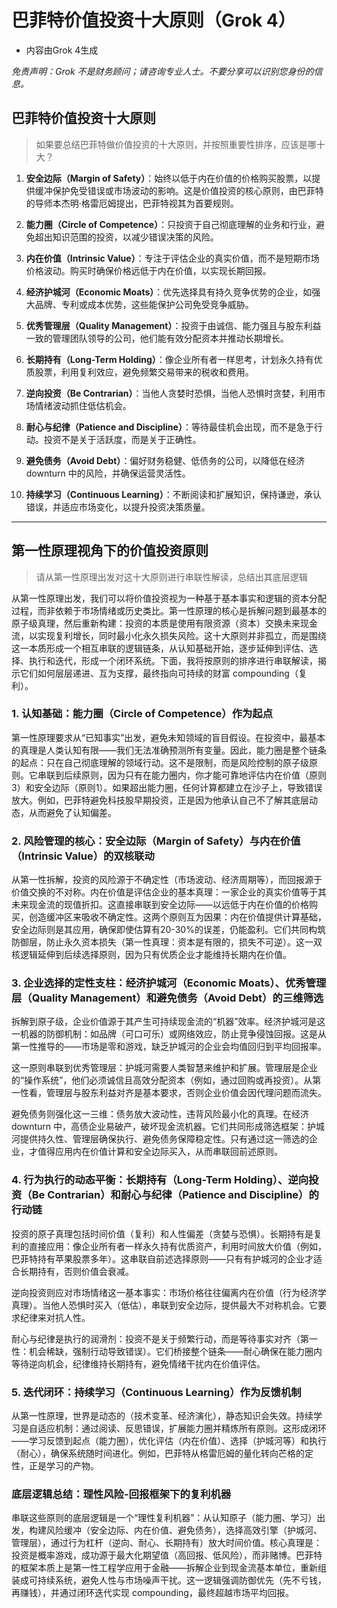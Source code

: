 # 巴菲特价值投资十大原则（Grok 4）

- 内容由Grok 4生成

_免责声明：Grok 不是财务顾问；请咨询专业人士。不要分享可以识别您身份的信息。_

## 巴菲特价值投资十大原则

> 如果要总结巴菲特做价值投资的十大原则，并按照重要性排序，应该是哪十大？

1. **安全边际（Margin of Safety）**：始终以低于内在价值的价格购买股票，以提供缓冲保护免受错误或市场波动的影响。这是价值投资的核心原则，由巴菲特的导师本杰明·格雷厄姆提出，巴菲特视其为首要规则。

2. **能力圈（Circle of Competence）**：只投资于自己彻底理解的业务和行业，避免超出知识范围的投资，以减少错误决策的风险。

3. **内在价值（Intrinsic Value）**：专注于评估企业的真实价值，而不是短期市场价格波动。购买时确保价格远低于内在价值，以实现长期回报。

4. **经济护城河（Economic Moats）**：优先选择具有持久竞争优势的企业，如强大品牌、专利或成本优势，这些能保护公司免受竞争威胁。

5. **优秀管理层（Quality Management）**：投资于由诚信、能力强且与股东利益一致的管理团队领导的公司，他们能有效分配资本并推动长期增长。

6. **长期持有（Long-Term Holding）**：像企业所有者一样思考，计划永久持有优质股票，利用复利效应，避免频繁交易带来的税收和费用。

7. **逆向投资（Be Contrarian）**：当他人贪婪时恐惧，当他人恐惧时贪婪，利用市场情绪波动抓住低估机会。

8. **耐心与纪律（Patience and Discipline）**：等待最佳机会出现，而不是急于行动。投资不是关于活跃度，而是关于正确性。

9. **避免债务（Avoid Debt）**：偏好财务稳健、低债务的公司，以降低在经济 downturn 中的风险，并确保运营灵活性。

10. **持续学习（Continuous Learning）**：不断阅读和扩展知识，保持谦逊，承认错误，并适应市场变化，以提升投资决策质量。

---

## 第一性原理视角下的价值投资原则

> 请从第一性原理出发对这十大原则进行串联性解读，总结出其底层逻辑

从第一性原理出发，我们可以将价值投资视为一种基于基本事实和逻辑的资本分配过程，而非依赖于市场情绪或历史类比。第一性原理的核心是拆解问题到最基本的原子级真理，然后重新构建：投资的本质是使用有限资源（资本）交换未来现金流，以实现复利增长，同时最小化永久损失风险。这十大原则并非孤立，而是围绕这一本质形成一个相互串联的逻辑链条，从认知基础开始，逐步延伸到评估、选择、执行和迭代，形成一个闭环系统。下面，我将按原则的排序进行串联解读，揭示它们如何层层递进、互为支撑，最终指向可持续的财富 compounding（复利）。

### 1. 认知基础：能力圈（Circle of Competence）作为起点
第一性原理要求从“已知事实”出发，避免未知领域的盲目假设。在投资中，最基本的真理是人类认知有限——我们无法准确预测所有变量。因此，能力圈是整个链条的起点：只在自己彻底理解的领域行动。这不是限制，而是风险控制的原子级原则。它串联到后续原则，因为只有在能力圈内，你才能可靠地评估内在价值（原则3）和安全边际（原则1）。如果超出能力圈，任何计算都建立在沙子上，导致错误放大。例如，巴菲特避免科技股早期投资，正是因为他承认自己不了解其底层动态，从而避免了认知偏差。

### 2. 风险管理的核心：安全边际（Margin of Safety）与内在价值（Intrinsic Value）的双核联动
从第一性拆解，投资的风险源于不确定性（市场波动、经济周期等），而回报源于价值交换的不对称。内在价值是评估企业的基本真理：一家企业的真实价值等于其未来现金流的现值折扣。这直接串联到安全边际——以远低于内在价值的价格购买，创造缓冲区来吸收不确定性。这两个原则互为因果：内在价值提供计算基础，安全边际则是其应用，确保即使估算有20-30%的误差，仍能盈利。它们共同构筑防御层，防止永久资本损失（第一性真理：资本是有限的，损失不可逆）。这一双核逻辑延伸到后续选择原则，因为只有优质企业才能维持长期内在价值。

### 3. 企业选择的定性支柱：经济护城河（Economic Moats）、优秀管理层（Quality Management）和避免债务（Avoid Debt）的三维筛选
拆解到原子级，企业价值源于其产生可持续现金流的“机器”效率。经济护城河是这一机器的防御机制：如品牌（可口可乐）或网络效应，防止竞争侵蚀回报。这是从第一性推导的——市场是零和游戏，缺乏护城河的企业会均值回归到平均回报率。
  
这一原则串联到优秀管理层：护城河需要人类智慧来维护和扩展。管理层是企业的“操作系统”，他们必须诚信且高效分配资本（例如，通过回购或再投资）。从第一性看，管理层与股东利益对齐是基本要求，否则企业价值会因代理问题而流失。
  
避免债务则强化这一三维：债务放大波动性，违背风险最小化的真理。在经济 downturn 中，高债企业易破产，破坏现金流机器。它们共同形成筛选框架：护城河提供持久性、管理层确保执行、避免债务保障稳定性。只有通过这一筛选的企业，才值得应用内在价值计算和安全边际买入，从而串联回前述原则。

### 4. 行为执行的动态平衡：长期持有（Long-Term Holding）、逆向投资（Be Contrarian）和耐心与纪律（Patience and Discipline）的行动链
投资的原子真理包括时间价值（复利）和人性偏差（贪婪与恐惧）。长期持有是复利的直接应用：像企业所有者一样永久持有优质资产，利用时间放大价值（例如，巴菲特持有苹果股票多年）。这串联自前述选择原则——只有有护城河的企业才适合长期持有，否则价值会衰减。
  
逆向投资则应对市场情绪这一基本事实：市场价格往往偏离内在价值（行为经济学真理）。当他人恐惧时买入（低估），串联到安全边际，提供最大不对称机会。它要求纪律来对抗人性。
  
耐心与纪律是执行的润滑剂：投资不是关于频繁行动，而是等待事实对齐（第一性：机会稀缺，强制行动导致错误）。它们桥接整个链条——耐心确保在能力圈内等待逆向机会，纪律维持长期持有，避免情绪干扰内在价值评估。

### 5. 迭代闭环：持续学习（Continuous Learning）作为反馈机制
从第一性原理，世界是动态的（技术变革、经济演化），静态知识会失效。持续学习是自适应机制：通过阅读、反思错误，扩展能力圈并精炼所有原则。这形成闭环——学习反馈到起点（能力圈），优化评估（内在价值）、选择（护城河等）和执行（耐心），确保系统随时间进化。例如，巴菲特从格雷厄姆的量化转向芒格的定性，正是学习的产物。

### 底层逻辑总结：理性风险-回报框架下的复利机器
串联这些原则的底层逻辑是一个“理性复利机器”：从认知原子（能力圈、学习）出发，构建风险缓冲（安全边际、内在价值、避免债务），选择高效引擎（护城河、管理层），通过行为杠杆（逆向、耐心、长期持有）放大时间价值。核心真理是：投资是概率游戏，成功源于最大化期望值（高回报、低风险），而非赌博。巴菲特的框架本质上是第一性工程学应用于金融——拆解企业到现金流基本单位，重新组装成可持续系统，避免人性与市场噪声干扰。这一逻辑强调防御优先（先不亏钱，再赚钱），并通过闭环迭代实现 compounding，最终超越市场平均回报。